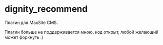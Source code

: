 dignity_recommend
=================

Плагин для MaxSite CMS.

Плагин больше не поддерживается мною, код открыт, любой желающий может форкнуть :)
